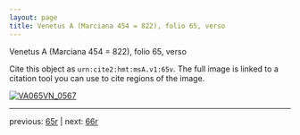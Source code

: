 ```yaml
---
layout: page
title: Venetus A (Marciana 454 = 822), folio 65, verso
---
```


Venetus A (Marciana 454 = 822), folio 65, verso

Cite this object as `urn:cite2:hmt:msA.v1:65v`.  The full image is linked to a citation tool you can use to cite regions of the image.

[![VA065VN_0567](http://www.homermultitext.org/iipsrv?IIIF=/project/homer/pyramidal/deepzoom/hmt/vaimg/2017a/VA065VN_0567.tif/full/800,/0/default.jpg)](http://www.homermultitext.org/ict2/?urn=urn:cite2:hmt:vaimg.2017a:VA065VN_0567) 

---

previous:  [65r](../65r/) | next: [66r](../66r/)